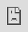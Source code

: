 # Interval-Scheduling

**Número da Lista**: X<br>
**Conteúdo da Disciplina**: Greed<br>

## Alunos

| Matrícula  | Aluno                      |
| ---------- | -------------------------- |
| 19/0015721 | Júlio César Martins França |

## Sobre

O objetivo principal do projeto é utilizar o algoritmo Interval Scheduling para sugerir uma agenda de acordo com as tarefas adicionadas pelo usuário.

## Screenshots

<img src="img/Screenshot_1.jpg">
<img src="img/Screenshot_2.jpg">
<img src="img/Screenshot_3.jpg">

## Vídeo de apresentação

<iframe src="https://www.loom.com/embed/b62f1a02ae2c4fc9b5f143804e856a11" frameborder="0" webkitallowfullscreen mozallowfullscreen allowfullscreen style="position: absolute; top: 0; left: 0; width: 100%; height: 100%;"></iframe>

## Instalação

**Linguagem**: JavaScript<br>
**Framework**: Next.js<br>

### Pré-requisitos

- Ter o [Node.js](https://nodejs.org/en) instalado
- Foi utilizada a v18.16.0 nesse projeto

### Como rodar o projeto

Depois de clonar o repositório:

- Entrar no diretório "task-scheduling"

```
cd task-scheduling/
```

- Instalar as dependências

```
npm install
```

- Rodar o projeto

```
npm run dev
```

O projeto será aberto no link http://localhost:3000/

## Uso

- Após adicionar pelo menos uma tarefa aparecerá o botão GERAR AGENDA
- Clique em GERAR AGENDA para visualizar as tarefas que não possuem conflito de horário
